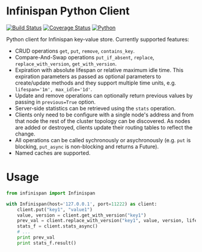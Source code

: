 # Infinispan Python Client

[![Build Status](https://travis-ci.org/VaclavDedik/infinispan-py.svg?branch=master)](https://travis-ci.org/VaclavDedik/infinispan-py)
[![Coverage Status](https://coveralls.io/repos/github/VaclavDedik/infinispan-py/badge.svg?branch=master)](https://coveralls.io/github/VaclavDedik/infinispan-py?branch=master)
[![Python](https://img.shields.io/badge/python-2.7%2C%203.5%2C%20pypy-blue.svg)](https://www.python.org/)

Python client for Infinispan key-value store. Currently supported features:

 * CRUD operations `get`, `put`, `remove`, `contains_key`.
 * Compare-And-Swap operations `put_if_absent`, `replace`, `replace_with_version`, `get_with_version`.
 * Expiration with absolute lifespan or relative maximum idle time. This expiration parameters as passed as optional parameters to create/update methods and they support multiple time units, e.g. `lifespan='1m', max_idle='1d'`.
 * Update and remove operations can optionally return previous values by passing in `previous=True` option.
 * Server-side statistics can be retrieved using the `stats` operation.
 * Clients only need to be configure with a single node's address and from that node the rest of the cluster topology can be discovered. As nodes are added or destroyed, clients update their routing tables to reflect the change.
 * All operations can be called sychronously or asychronously (e.g. `put` is blocking, `put_async` is non-blocking and returns a Future).
 * Named caches are supported.

# Usage

```Python
from infinispan import Infinispan

with Infinispan(host='127.0.0.1', port=11222) as client:
    client.put("key1", "value1")
    value, version = client.get_with_version("key1")
    prev_val = client.replace_with_version("key1", value, version, lifespan='1d', previous=True)
    stats_f = client.stats_async()
    # ...
    print prev_val
    print stats_f.result()
```
